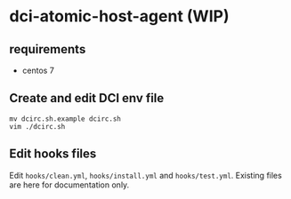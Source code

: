 # dci-atomic-host-agent (WIP)

## requirements

 * centos 7
 
## Create and edit DCI env file

    mv dcirc.sh.example dcirc.sh
    vim ./dcirc.sh

## Edit hooks files

Edit `hooks/clean.yml`, `hooks/install.yml` and `hooks/test.yml`.
Existing files are here for documentation only.
